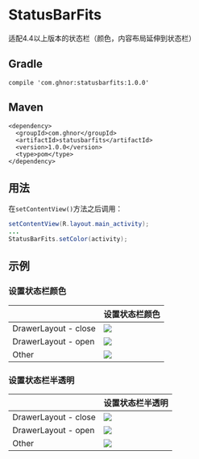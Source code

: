 # StatusBarFits
适配4.4以上版本的状态栏（颜色，内容布局延伸到状态栏）

## Gradle
```
compile 'com.ghnor:statusbarfits:1.0.0'
```

## Maven
```
<dependency>
  <groupId>com.ghnor</groupId>
  <artifactId>statusbarfits</artifactId>
  <version>1.0.0</version>
  <type>pom</type>
</dependency>
```

## 用法
在`setContentView()`方法之后调用：
```java
setContentView(R.layout.main_activity);
...
StatusBarFits.setColor(activity);
```

## 示例

### 设置状态栏颜色

||设置状态栏颜色|
|-----|--------------------------------------|
|DrawerLayout - close|<img src="https://github.com/ghnor/StatusBarFits/blob/master/imgs/color_drawer_close.png"/>|
|DrawerLayout - open|<img src="https://github.com/ghnor/StatusBarFits/blob/master/imgs/color_drawer_open.png"/>|
|Other|<img src="https://github.com/ghnor/StatusBarFits/blob/master/imgs/color_ordinary.png"/>|

### 设置状态栏半透明

||设置状态栏半透明|
|-----|--------------------------------------|
|DrawerLayout - close|<img src="https://github.com/ghnor/StatusBarFits/blob/master/imgs/translucent_drawer_close.png"/>|
|DrawerLayout - open|<img src="https://github.com/ghnor/StatusBarFits/blob/master/imgs/translucent_drawer_open.png"/>|
|Other|<img src="https://github.com/ghnor/StatusBarFits/blob/master/imgs/translucent_ordinary.png"/>|

